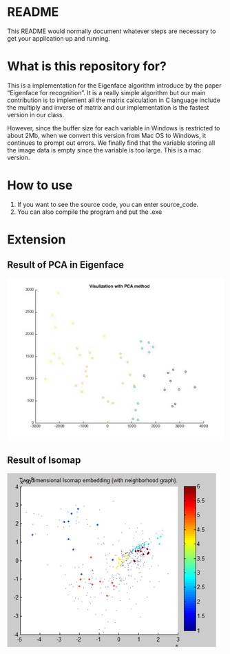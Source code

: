# README #

This README would normally document whatever steps are necessary to get your application up and running.


# What is this repository for? #

This is a implementation for the Eigenface algorithm introduce by the paper “Eigenface for recognition”. It is a really simple algorithm but our main contribution is to implement all the matrix calculation in C language include the multiply and inverse of matrix and our implementation is the fastest version in our class.

However, since the buffer size for each variable in Windows is restricted to about 2Mb, when we convert this version from Mac OS to Windows, it continues to prompt out errors. We finally find that the variable storing all the image data is empty since the variable is too large. This is a mac version.

# How to use #

1.	If you want to see the source code, you can enter source_code. 
2.	You can also compile the program and put the .exe


# Extension #

## Result of PCA in Eigenface ##
![pic1](img/1.jpg)

## Result of Isomap ##
![pic2](img/2.png)
